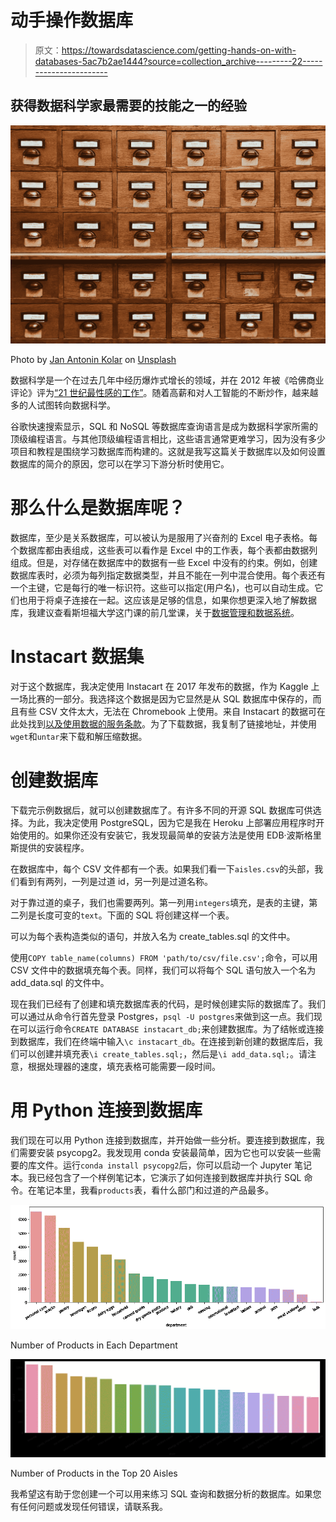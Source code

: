 # 动手操作数据库

> 原文：<https://towardsdatascience.com/getting-hands-on-with-databases-5ac7b2ae1444?source=collection_archive---------22----------------------->

## 获得数据科学家最需要的技能之一的经验

![](img/1706e4e09d5412bee0d790ab32e8d23e.png)

Photo by [Jan Antonin Kolar](https://unsplash.com/@jankolar?utm_source=unsplash&utm_medium=referral&utm_content=creditCopyText) on [Unsplash](https://unsplash.com/search/photos/database?utm_source=unsplash&utm_medium=referral&utm_content=creditCopyText)

数据科学是一个在过去几年中经历爆炸式增长的领域，并在 2012 年被《哈佛商业评论》评为[“21 世纪最性感的工作”](https://hbr.org/2012/10/data-scientist-the-sexiest-job-of-the-21st-century)。随着高薪和对人工智能的不断炒作，越来越多的人试图转向数据科学。

谷歌快速搜索显示，SQL 和 NoSQL 等数据库查询语言是成为数据科学家所需的顶级编程语言。与其他顶级编程语言相比，这些语言通常更难学习，因为没有多少项目和教程是围绕学习数据库而构建的。这就是我写这篇关于数据库以及如何设置数据库的简介的原因，您可以在学习下游分析时使用它。

# 那么什么是数据库呢？

数据库，至少是关系数据库，可以被认为是服用了兴奋剂的 Excel 电子表格。每个数据库都由表组成，这些表可以看作是 Excel 中的工作表，每个表都由数据列组成。但是，对存储在数据库中的数据有一些 Excel 中没有的约束。例如，创建数据库表时，必须为每列指定数据类型，并且不能在一列中混合使用。每个表还有一个主键，它是每行的唯一标识符。这些可以指定(用户名)，也可以自动生成。它们也用于将桌子连接在一起。这应该是足够的信息，如果你想更深入地了解数据库，我建议查看斯坦福大学这门课的前几堂课，关于[数据管理和数据系统](https://cs145-fa18.github.io/index.html)。

# Instacart 数据集

对于这个数据库，我决定使用 Instacart 在 2017 年发布的数据，作为 Kaggle 上一场比赛的一部分。我选择这个数据是因为它显然是从 SQL 数据库中保存的，而且有些 CSV 文件太大，无法在 Chromebook 上使用。来自 Instacart 的数据可在此处找到[以及使用数据的](https://www.instacart.com/datasets/grocery-shopping-2017)[服务条款](https://gist.github.com/jeremystan/582eba13d6ee27ed465c43dc78934700)。为了下载数据，我复制了链接地址，并使用`wget`和`untar`来下载和解压缩数据。

# 创建数据库

下载完示例数据后，就可以创建数据库了。有许多不同的开源 SQL 数据库可供选择。为此，我决定使用 PostgreSQL，因为它是我在 Heroku 上部署应用程序时开始使用的。如果你还没有安装它，我发现最简单的安装方法是使用 EDB·波斯格里斯提供的安装程序。

在数据库中，每个 CSV 文件都有一个表。如果我们看一下`aisles.csv`的头部，我们看到有两列，一列是过道 id，另一列是过道名称。

对于靠过道的桌子，我们也需要两列。第一列用`integers`填充，是表的主键，第二列是长度可变的`text`。下面的 SQL 将创建这样一个表。

可以为每个表构造类似的语句，并放入名为 create_tables.sql 的文件中。

使用`COPY table_name(columns) FROM 'path/to/csv/file.csv';`命令，可以用 CSV 文件中的数据填充每个表。同样，我们可以将每个 SQL 语句放入一个名为 add_data.sql 的文件中。

现在我们已经有了创建和填充数据库表的代码，是时候创建实际的数据库了。我们可以通过从命令行首先登录 Postgres，`psql -U postgres`来做到这一点。我们现在可以运行命令`CREATE DATABASE instacart_db;`来创建数据库。为了结帐或连接到数据库，我们在终端中输入`\c instacart_db`。在连接到新创建的数据库后，我们可以创建并填充表`\i create_tables.sql;`，然后是`\i add_data.sql;`。请注意，根据处理器的速度，填充表格可能需要一段时间。

# 用 Python 连接到数据库

我们现在可以用 Python 连接到数据库，并开始做一些分析。要连接到数据库，我们需要安装 psycopg2。我发现用 conda 安装最简单，因为它也可以安装一些需要的库文件。运行`conda install psycopg2`后，你可以启动一个 Jupyter 笔记本。我已经包含了一个样例笔记本，它演示了如何连接到数据库并执行 SQL 命令。在笔记本里，我看`products`表，看什么部门和过道的产品最多。

![](img/7ad9610520503b215a7822ce104bb5d6.png)

Number of Products in Each Department

![](img/9ff97977f6fc53ff811fefa1f8ed5be5.png)

Number of Products in the Top 20 Aisles

我希望这有助于您创建一个可以用来练习 SQL 查询和数据分析的数据库。如果您有任何问题或发现任何错误，请联系我。